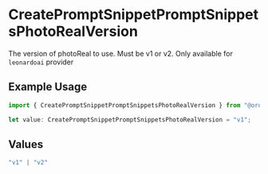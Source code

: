 # CreatePromptSnippetPromptSnippetsPhotoRealVersion

The version of photoReal to use. Must be v1 or v2. Only available for `leonardoai` provider

## Example Usage

```typescript
import { CreatePromptSnippetPromptSnippetsPhotoRealVersion } from "@orq-ai/node/models/operations";

let value: CreatePromptSnippetPromptSnippetsPhotoRealVersion = "v1";
```

## Values

```typescript
"v1" | "v2"
```
